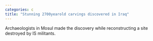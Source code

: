 ```yaml
---
categories: c
title: "Stunning 2700yearold carvings discovered in Iraq"
---
```

Archaeologists in Mosul made the discovery while reconstructing a site destroyed by IS militants.